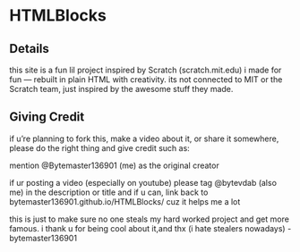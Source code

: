 # HTMLBlocks
<h2>Details</h2>

this site is a fun lil project inspired by Scratch (scratch.mit.edu) i made for fun — rebuilt in plain HTML with creativity. its not connected to MIT or the Scratch team, just inspired by the awesome stuff they made.

<h2>Giving Credit</h2>

if u’re planning to fork this, make a video about it, or share it somewhere, please do the right thing and give credit such as:

mention @Bytemaster136901 (me) as the original creator 

if ur posting a video (especially on youtube)
please tag @bytevdab (also me) in the description or title
and if u can, link back to bytemaster136901.github.io/HTMLBlocks/ cuz it helps me a lot

this is just to make sure no one steals my hard worked project and get more famous. i thank u for being cool about it,and thx (i hate stealers nowadays) -bytemaster136901
